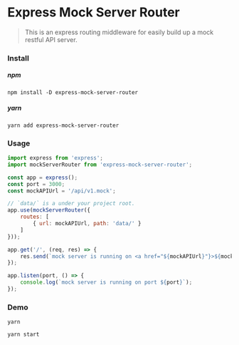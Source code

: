 # Express Mock Server Router

> This is an express routing middleware for easily build up a mock restful API server.

### Install
##### npm
```
npm install -D express-mock-server-router
```
##### yarn
```
yarn add express-mock-server-router
```

### Usage
```javascript
import express from 'express';
import mockServerRouter from 'express-mock-server-router';

const app = express();
const port = 3000;
const mockAPIUrl = '/api/v1.mock';

// `data/` is a under your project root. 
app.use(mockServerRouter({
    routes: [
        { url: mockAPIUrl, path: 'data/' }
    ]
}));

app.get('/', (req, res) => {
    res.send(`mock server is running on <a href="${mockAPIUrl}"}>${mockAPIUrl}</a>`);
});

app.listen(port, () => {
    console.log(`mock server is running on port ${port}`);
});

```
### Demo
```
yarn

yarn start
```
